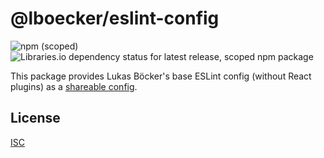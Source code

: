 # @lboecker/eslint-config

![npm (scoped)](https://img.shields.io/npm/v/@lboecker/eslint-config)
![Libraries.io dependency status for latest release, scoped npm package](https://img.shields.io/librariesio/release/npm/@lboecker/eslint-config)

This package provides Lukas Böcker's base ESLint config (without React
plugins) as a [shareable config][].

## License

[ISC](LICENSE)

[shareable config]: https://eslint.org/docs/user-guide/configuring#using-a-shareable-configuration-package
